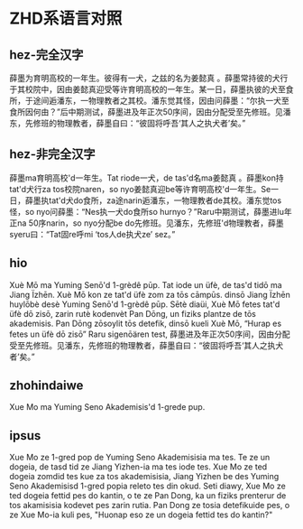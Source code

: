 # ZHD系语言对照

## hez-完全汉字

薛墨为育明高校的一年生。彼得有一犬，之兹的名为姜懿真 。薛墨常持彼的犬行于其校院中，因由姜懿真迎受等许育明高校的一年生。某一日，薛墨执彼的犬至食所，于途间逅潘东，一物理教者之其校。潘东觉其怪，因由问薛墨：“尔执一犬至食所因何由？”后中期测试，薛墨进及年正次50序间，因由分配受至先修班。见潘东，先修班的物理教者，薛墨自曰：“彼固将呼吾‘其人之执犬者’矣。”

## hez-非完全汉字

薛墨ma育明高校'd一年生。Tat riode一犬，de tas'd名ma姜懿真 。薛墨kon持tat'd犬行za tos校院naren，so nyo姜懿真迎be等许育明高校'd一年生。Se一日，薛墨执tat'd犬do食所，za途narin逅潘东，一物理教者de其校。潘东觉tos怪，so nyo问薛墨：“Nes执一犬do食所so hurnyo？”Raru中期测试，薛墨进lu年正na 50序narin，so nyo分配be do先修班。见潘东，先修班'd物理教者，薛墨syeru曰：“Tat固re呼mi ‘tos人de执犬ze’ sez。”

## hio

Xuè Mō ma Yuming Senō'd 1-grèdê pūp. Tat iode un üfè, de tas'd tidō ma Jiang Ïzhēn. Xuè Mō kon ze tat'd üfè zom za tōs cāmpūs. dinsō Jiang Ïzhēn huylōbè desè Yuming Senō'd 1-grèdê pūp. Sētè diaüi, Xuè Mō fetes tat'd üfè dō zisō, zarin rutè kodenvèt Pan Dōng, un fiziks plantze de tōs akademisis. Pan Dōng zōsoylit tōs detefik, dinsō kueli Xuè Mō, “Hurap es fetes un üfè dō zisō” Raru sigenōären test, 薛墨进及年正次50序间，因由分配受至先修班。见潘东，先修班的物理教者，薛墨自曰：“彼固将呼吾‘其人之执犬者’矣。”

## zhohindaiwe

Xue Mo ma Yuming Seno Akademisis'd 1-grede pup.

## ipsus

Xue Mo ze 1-gred pop de Yuming Seno Akademisisia ma tes. Te ze un dogeia, de tasd tid ze Jiang Yizhen-ia ma tes iode tes. Xue Mo ze ted dogeia zomdid tes kue za tos akademisisia, Jiang Yizhen be des Yuming Seno Akademisisd 1-gred popia releto tes din okud. Seti diawy, Xue Mo ze ted dogeia fettid pes do kantin, o te ze Pan Dong, ka un fiziks prenterur de tos akamisisia kodevet pes zarin rutia. Pan Dong ze tosia detefikuide pes, o ze Xue Mo-ia kuli pes, "Huonap eso ze un dogeia fettid tes do kantin?"